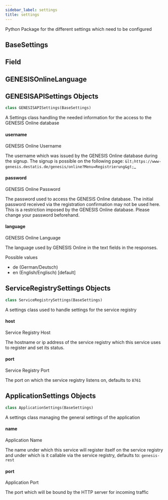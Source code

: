 ```yaml
---
sidebar_label: settings
title: settings
---
```


Python Package for the different settings which need to be configured


## BaseSettings

## Field

## GENESISOnlineLanguage

## GENESISAPISettings Objects

```python
class GENESISAPISettings(BaseSettings)
```

A Settings class handling the needed information for the access to the GENESIS Online database


#### username

GENESIS Online Username

The username which was issued by the GENESIS Online database during the signup. The signup is 
possible on the following page: `&lt;https://www-genesis.destatis.de/genesis/online?Menu=Registrierung&gt;`_


#### password

GENESIS Online Password

The password used to access the GENESIS Online database. The initial password received via the
registration confirmation may not be used here. This is a restriction imposed by the GENESIS 
Online database. Please change your password beforehand.


#### language

GENESIS Online Language

The language used by GENESIS Online in the text fields in the responses.

Possible values
 - de (German/Deutsch)
 - en (English/Englisch) [default]


## ServiceRegistrySettings Objects

```python
class ServiceRegistrySettings(BaseSettings)
```

A settings class used to handle settings for the service registry


#### host

Service Registry Host

The hostname or ip address of the service registry which this service uses to register and 
set its status.


#### port

Service Registry Port

The port on which the service registry listens on, defaults to `8761`


## ApplicationSettings Objects

```python
class ApplicationSettings(BaseSettings)
```

A settings class managing the general settings of the application


#### name

Application Name

The name under which this service will register itself on the service registry and under 
which is it callable via the service registry, defaults to: `genesis-rest`


#### port

Application Port

The port which will be bound by the HTTP server for incoming traffic


